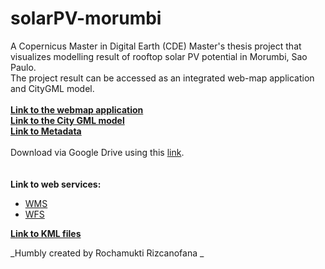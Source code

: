# solarPV-morumbi

A Copernicus Master in Digital Earth (CDE) Master's thesis project that visualizes modelling result of rooftop solar PV potential in Morumbi, Sao Paulo. <br />
The project result can be accessed as an integrated web-map application and CityGML model.<br />
<br />
[**Link to the webmap application**](http://158.194.94.29:8081/webgis/solar_map_morumbi.html)<br />
[**Link to the City GML model**](https://github.com/rochanofa/solarPV-morumbi/tree/main/gml)<br />
[**Link to Metadata**](https://github.com/rochanofa/solarPV-morumbi/tree/main/metadata)<br />
<br />
Download via Google Drive using this [link](www.google.com).<br />
<br />
<br />
**Link to web services:**<br />
- [WMS](http://158.194.94.29:8081/geoserver/solar_pot/ows?service=WFS&version=1.0.0&request=GetFeature&typeName=solar_pot%3AAnnual_solar_PV_potential_MWh&maxFeatures=50)
- [WFS](http://158.194.94.29:8081/geoserver/solar_pot/ows?service=WFS&version=1.0.0&request=GetFeature&typeName=solar_pot%3AAnnual_solar_PV_potential_MWh&maxFeatures=50)

[**Link to KML files**](https://github.com/rochanofa/solarPV-morumbi/blob/main/kml/solar_pot-Annual_solar_radiation_kWh_m2.kml)<br />



_Humbly created by Rochamukti Rizcanofana
_
